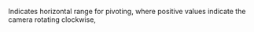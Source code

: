 ﻿Indicates horizontal range for pivoting, where positive values indicate the camera rotating clockwise,